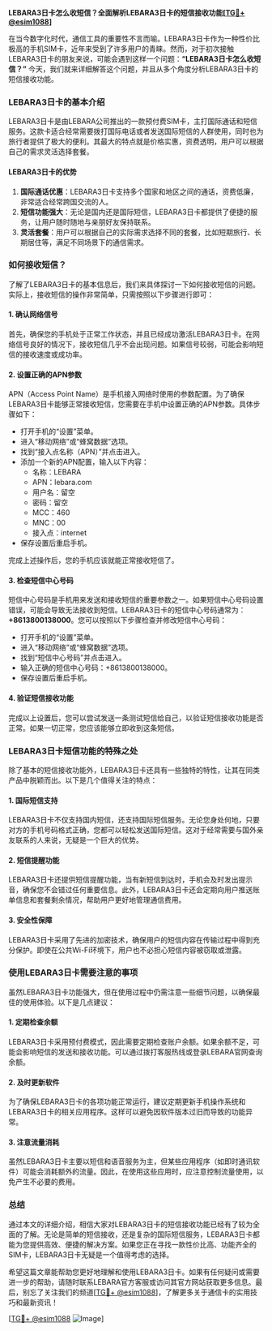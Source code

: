 **LEBARA3日卡怎么收短信？全面解析LEBARA3日卡的短信接收功能[[TG💪+ @esim1088](https://t.me/s/esim1088)]**

在当今数字化时代，通信工具的重要性不言而喻。LEBARA3日卡作为一种性价比极高的手机SIM卡，近年来受到了许多用户的青睐。然而，对于初次接触LEBARA3日卡的朋友来说，可能会遇到这样一个问题：**“LEBARA3日卡怎么收短信？”** 今天，我们就来详细解答这个问题，并且从多个角度分析LEBARA3日卡的短信接收功能。

### LEBARA3日卡的基本介绍

LEBARA3日卡是由LEBARA公司推出的一款预付费SIM卡，主打国际通话和短信服务。这款卡适合经常需要拨打国际电话或者发送国际短信的人群使用，同时也为旅行者提供了极大的便利。其最大的特点就是价格实惠，资费透明，用户可以根据自己的需求灵活选择套餐。

#### LEBARA3日卡的优势
1. **国际通话优惠**：LEBARA3日卡支持多个国家和地区之间的通话，资费低廉，非常适合经常跨国交流的人。
2. **短信功能强大**：无论是国内还是国际短信，LEBARA3日卡都提供了便捷的服务，让用户随时随地与亲朋好友保持联系。
3. **灵活套餐**：用户可以根据自己的实际需求选择不同的套餐，比如短期旅行、长期居住等，满足不同场景下的通信需求。

### 如何接收短信？

了解了LEBARA3日卡的基本信息后，我们来具体探讨一下如何接收短信的问题。实际上，接收短信的操作非常简单，只需按照以下步骤进行即可：

#### 1. 确认网络信号
首先，确保您的手机处于正常工作状态，并且已经成功激活LEBARA3日卡。在网络信号良好的情况下，接收短信几乎不会出现问题。如果信号较弱，可能会影响短信的接收速度或成功率。

#### 2. 设置正确的APN参数
APN（Access Point Name）是手机接入网络时使用的参数配置。为了确保LEBARA3日卡能够正常接收短信，您需要在手机中设置正确的APN参数。具体步骤如下：
- 打开手机的“设置”菜单。
- 进入“移动网络”或“蜂窝数据”选项。
- 找到“接入点名称（APN）”并点击进入。
- 添加一个新的APN配置，输入以下内容：
  - 名称：LEBARA
  - APN：lebara.com
  - 用户名：留空
  - 密码：留空
  - MCC：460
  - MNC：00
  - 接入点：internet
- 保存设置后重启手机。

完成上述操作后，您的手机应该就能正常接收短信了。

#### 3. 检查短信中心号码
短信中心号码是手机用来发送和接收短信的重要参数之一。如果短信中心号码设置错误，可能会导致无法接收到短信。LEBARA3日卡的短信中心号码通常为：**+8613800138000**。您可以按照以下步骤检查并修改短信中心号码：
- 打开手机的“设置”菜单。
- 进入“移动网络”或“蜂窝数据”选项。
- 找到“短信中心号码”并点击进入。
- 输入正确的短信中心号码：+8613800138000。
- 保存设置后重启手机。

#### 4. 验证短信接收功能
完成以上设置后，您可以尝试发送一条测试短信给自己，以验证短信接收功能是否正常。如果一切正常，您应该能够立即收到这条短信。

### LEBARA3日卡短信功能的特殊之处

除了基本的短信接收功能外，LEBARA3日卡还具有一些独特的特性，让其在同类产品中脱颖而出。以下是几个值得关注的特点：

#### 1. 国际短信支持
LEBARA3日卡不仅支持国内短信，还支持国际短信服务。无论您身处何地，只要对方的手机号码格式正确，您都可以轻松发送国际短信。这对于经常需要与国外亲友联系的人来说，无疑是一个巨大的优势。

#### 2. 短信提醒功能
LEBARA3日卡还提供短信提醒功能，当有新短信到达时，手机会及时发出提示音，确保您不会错过任何重要信息。此外，LEBARA3日卡还会定期向用户推送账单信息和套餐剩余情况，帮助用户更好地管理通信费用。

#### 3. 安全性保障
LEBARA3日卡采用了先进的加密技术，确保用户的短信内容在传输过程中得到充分保护。即使在公共Wi-Fi环境下，用户也不必担心短信内容被窃取或泄露。

### 使用LEBARA3日卡需要注意的事项

虽然LEBARA3日卡功能强大，但在使用过程中仍需注意一些细节问题，以确保最佳的使用体验。以下是几点建议：

#### 1. 定期检查余额
LEBARA3日卡采用预付费模式，因此需要定期检查账户余额。如果余额不足，可能会影响短信的发送和接收功能。可以通过拨打客服热线或登录LEBARA官网查询余额。

#### 2. 及时更新软件
为了确保LEBARA3日卡的各项功能正常运行，建议定期更新手机操作系统和LEBARA3日卡的相关应用程序。这样可以避免因软件版本过旧而导致的功能异常。

#### 3. 注意流量消耗
虽然LEBARA3日卡主要以短信和语音服务为主，但某些应用程序（如即时通讯软件）可能会消耗额外的流量。因此，在使用这些应用时，应注意控制流量使用，以免产生不必要的费用。

### 总结

通过本文的详细介绍，相信大家对LEBARA3日卡的短信接收功能已经有了较为全面的了解。无论是简单的短信接收，还是复杂的国际短信服务，LEBARA3日卡都能为您提供高效、便捷的解决方案。如果您正在寻找一款性价比高、功能齐全的SIM卡，LEBARA3日卡无疑是一个值得考虑的选择。

希望这篇文章能帮助您更好地理解和使用LEBARA3日卡。如果有任何疑问或需要进一步的帮助，请随时联系LEBARA官方客服或访问其官方网站获取更多信息。最后，别忘了关注我们的频道[[TG💪+ @esim1088](https://t.me/s/esim1088)]，了解更多关于通信卡的实用技巧和最新资讯！

[[TG💪+ @esim1088](https://t.me/s/esim1088) ![Image](https://i.postimg.cc/4NQfJmqS/Snipaste-2025-05-13-00-14-12.png)]